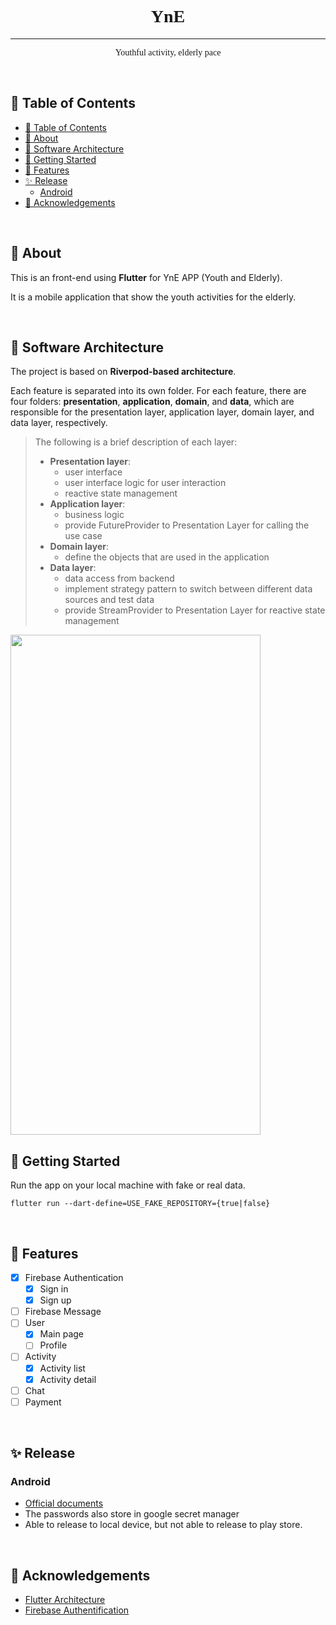 <!-- <p align="center">
  <a href="" rel="noopener">
 <img width=200px height=200px src="https://i.imgur.com/6wj0hh6.jpg" alt="Project logo"></a>
</p> -->

<h1 align="center" style="font-family: Comic Sans MS">YnE</h1>

<div align="center">

</div>

---

<p align="center" style="font-family: Comic Sans MS"> Youthful activity, elderly pace
    <br> 
</p>

<br/>

## 📝 Table of Contents

- [📝 Table of Contents](#-table-of-contents)
- [🧐 About ](#-about-)
- [🏰 Software Architecture ](#-software-architecture-)
- [🏁 Getting Started ](#-getting-started-)
- [🔔 Features ](#-features-)
- [✨ Release ](#-release-)
  - [Android](#android)
- [🎉 Acknowledgements ](#-acknowledgements-)
  
<br/>

## 🧐 About <a name = "about"></a>

This is an front-end using **Flutter** for YnE APP (Youth and Elderly).

It is a mobile application that show the youth activities for the elderly.

<br/>

## 🏰 Software Architecture <a name = "software-architecture"></a>
The project is based on **Riverpod-based architecture**. 

Each feature is separated into its own folder. For each feature, there are four folders: **presentation**, **application**, **domain**, and **data**, which are responsible for the presentation layer, application layer, domain layer, and data layer, respectively.

> The following is a brief description of each layer:
> - **Presentation layer**: 
>   - user interface
>   - user interface logic for user interaction
>   - reactive state management
> - **Application layer**: 
>   - business logic
>   - provide FutureProvider to Presentation Layer for calling the use case
> - **Domain layer**: 
>   - define the objects that are used in the application
> - **Data layer**: 
>   - data access from backend
>   - implement strategy pattern to switch between different data sources and test data
>   - provide StreamProvider to Presentation Layer for reactive state management

<img src="https://codewithandrea.com/articles/flutter-app-architecture-riverpod-introduction/images/flutter-app-architecture.webp"  width="400" height="800">

<br/>

## 🏁 Getting Started <a name = "getting_started"></a>

Run the app on your local machine with fake or real data.
```
flutter run --dart-define=USE_FAKE_REPOSITORY={true|false}
```

<br/>

## 🔔 Features <a name = "features"></a>
- [x] Firebase Authentication
  - [x] Sign in
  - [x] Sign up
- [ ] Firebase Message
- [ ] User
  - [x] Main page
  - [ ] Profile
- [ ] Activity
  - [x] Activity list
  - [x] Activity detail
- [ ] Chat
- [ ] Payment

<br/>

## ✨ Release <a name = "release"></a>

### Android
- [Official documents](https://docs.flutter.dev/deployment/android)
- The passwords also store in google secret manager
- Able to release to local device, but not able to release to play store.

<br/>

## 🎉 Acknowledgements <a name = "acknowledgement"></a>
- [Flutter Architecture](https://codewithandrea.com/articles/flutter-app-architecture-riverpod-introduction/)
- [Firebase Authentification](https://firebase.google.com/docs/auth/flutter/start?hl=zh&authuser=3)


